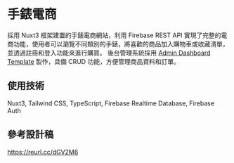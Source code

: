 # 手錶電商

採用 Nuxt3 框架建置的手錶電商網站，利用 Firebase REST API 實現了完整的電商功能，使用者可以瀏覽不同類別的手錶，將喜歡的商品加入購物車或收藏清單，並透過註冊和登入功能來進行購買。
後台管理系統採用 [Admin Dashboard Template](https://justboil.me/tailwind-admin-templates/free-vue-dashboard/) 製作，具備 CRUD 功能，方便管理商品資料和訂單。

## 使用技術

Nuxt3, Tailwind CSS, TypeScript, Firebase Realtime Database, Firebase Auth

## 參考設計稿

https://reurl.cc/dGV2M6
